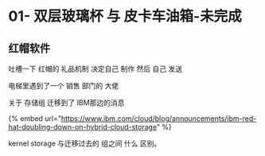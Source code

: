 # 01- 双层玻璃杯 与 皮卡车油箱-未完成

## 红帽软件

吐槽一下 红帽的 礼品机制 决定自己 制作 然后 自己 发送

电梯里遇到了一个 销售 部门的 大佬

关于 存储组 迁移到了 IBM那边的消息

{% embed url="https://www.ibm.com/cloud/blog/announcements/ibm-red-hat-doubling-down-on-hybrid-cloud-storage" %}

kernel storage 与迁移过去的 组之间 什么 区别。





